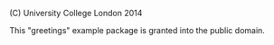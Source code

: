 (C) University College London 2014

This "greetings" example package is granted into the public domain.
